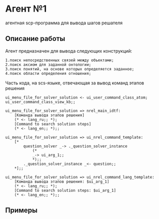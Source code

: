 # Агент №1
агентная scp-программа для вывода шагов решателя
## Описание работы
Агент предназначен для вывода следующих конструкций:

	1.поиск непосредственных связей между объектами;
	2.поиск аксиом для заданной онтологии;
	3.поиск понятий, на основе которых определяется заданное;
	4.поиск области определения отношения;
Часть кода, на scs-языке, отвечающая за вывод команд этапов решения

	
	ui_menu_file_for_solver_solution <- ui_user_command_class_atom; ui_user_command_class_view_kb;;

	ui_menu_file_for_solver_solution => nrel_main_idtf: 
		[Команда вывода этапов решения] 
		(* <- lang_ru;; *);
		[Command to search solution steps] 
		(* <- lang_en;; *);;

	ui_menu_file_for_solver_solution => ui_nrel_command_template:
		[*
			question_solver _-> ._question_solver_instance
				(*
				_-> ui_arg_1;;				
				*);;
			._question_solver_instance _<- question;;
		*];;

	ui_menu_file_for_solver_solution => ui_nrel_command_lang_template: 
		[Команда вывода этапов решения: $ui_arg_1] 
		(* <- lang_ru;; *);
		[Command to search solution steps: $ui_arg_1] 
		(* <- lang_en;; *);;
	
## Примеры

